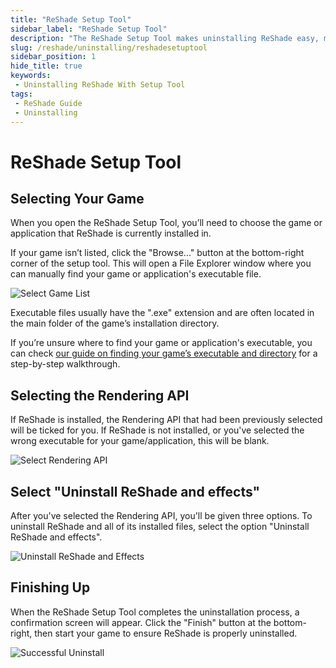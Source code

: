 ```yaml
---
title: "ReShade Setup Tool"
sidebar_label: "ReShade Setup Tool"
description: "The ReShade Setup Tool makes uninstalling ReShade easy, making sure that you don't delete any game critical files!"
slug: /reshade/uninstalling/reshadesetuptool
sidebar_position: 1
hide_title: true
keywords: 
 - Uninstalling ReShade With Setup Tool
tags:
 - ReShade Guide
 - Uninstalling
---
```


# ReShade Setup Tool

## Selecting Your Game
When you open the ReShade Setup Tool, you’ll need to choose the game or application that ReShade is currently installed in.

If your game isn’t listed, click the "Browse..." button at the bottom-right corner of the setup tool. This will open a File Explorer window where you can manually find your game or application's executable file.

![Select Game List](https://assets.martysmods.com/reshade/uninstalling/setuptool/SetupToolGameList.webp)

Executable files usually have the ".exe" extension and are often located in the main folder of the game’s installation directory.

If you’re unsure where to find your game or application's executable, you can check [our guide on finding your game’s executable and directory](../../additionalguides/findexecutable) for a step-by-step walkthrough.

## Selecting the Rendering API
If ReShade is installed, the Rendering API that had been previously selected will be ticked for you. If ReShade is not installed, or you've selected the wrong executable for your game/application, this will be blank.

![Select Rendering API](https://assets.martysmods.com/reshade/uninstalling/setuptool/SetupToolRenderingAPI.webp)

## Select "Uninstall ReShade and effects"
After you've selected the Rendering API, you'll be given three options. To uninstall ReShade and all of its installed files, select the option "Uninstall ReShade and effects".

![Uninstall ReShade and Effects](https://assets.martysmods.com/reshade/uninstalling/setuptool/SetupToolUninstallEffects.webp)

## Finishing Up
When the ReShade Setup Tool completes the uninstallation process, a confirmation screen will appear. Click the "Finish" button at the bottom-right, then start your game to ensure ReShade is properly uninstalled.

![Successful Uninstall](https://assets.martysmods.com/reshade/uninstalling/setuptool/SetupToolUninstallSuccess.webp)